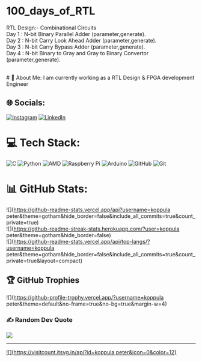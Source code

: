 # 100_days_of_RTL

RTL Design:- Combinational Circuits
<br>
Day 1 : N-bit Binary Parallel Adder (parameter,generate).
<br>
Day 2 : N-bit Carry Look Ahead Adder (parameter,generate).
<br>
Day 3 : N-bit Carry Bypass Adder (parameter,generate).
<br>
Day 4 : N-bit Binary to Gray and Gray to Binary Convertor (parameter,generate).


















<br>
# 💫 About Me:
I am currently working as a RTL Design & FPGA development Engineer


## 🌐 Socials:
[![Instagram](https://img.shields.io/badge/Instagram-%23E4405F.svg?logo=Instagram&logoColor=white)](https://instagram.com/peterkoppula) [![LinkedIn](https://img.shields.io/badge/LinkedIn-%230077B5.svg?logo=linkedin&logoColor=white)](https://linkedin.com/in/koppulapeter) 

# 💻 Tech Stack:
![C](https://img.shields.io/badge/c-%2300599C.svg?style=for-the-badge&logo=c&logoColor=white) ![Python](https://img.shields.io/badge/python-3670A0?style=for-the-badge&logo=python&logoColor=ffdd54) ![AMD](https://img.shields.io/badge/AMD-%23000000.svg?style=for-the-badge&logo=amd&logoColor=white) ![Raspberry Pi](https://img.shields.io/badge/-Raspberry_Pi-C51A4A?style=for-the-badge&logo=Raspberry-Pi) ![Arduino](https://img.shields.io/badge/-Arduino-00979D?style=for-the-badge&logo=Arduino&logoColor=white) ![GitHub](https://img.shields.io/badge/github-%23121011.svg?style=for-the-badge&logo=github&logoColor=white) ![Git](https://img.shields.io/badge/git-%23F05033.svg?style=for-the-badge&logo=git&logoColor=white)
# 📊 GitHub Stats:
![](https://github-readme-stats.vercel.app/api?username=koppula peter&theme=gotham&hide_border=false&include_all_commits=true&count_private=true)<br/>
![](https://github-readme-streak-stats.herokuapp.com/?user=koppula peter&theme=gotham&hide_border=false)<br/>
![](https://github-readme-stats.vercel.app/api/top-langs/?username=koppula peter&theme=gotham&hide_border=false&include_all_commits=true&count_private=true&layout=compact)

## 🏆 GitHub Trophies
![](https://github-profile-trophy.vercel.app/?username=koppula peter&theme=default&no-frame=true&no-bg=true&margin-w=4)

### ✍️ Random Dev Quote
![](https://quotes-github-readme.vercel.app/api?type=horizontal&theme=light)

---
[![](https://visitcount.itsvg.in/api?id=koppula peter&icon=0&color=12)](https://visitcount.itsvg.in)

<!-- Proudly created with GPRM ( https://gprm.itsvg.in ) -->

